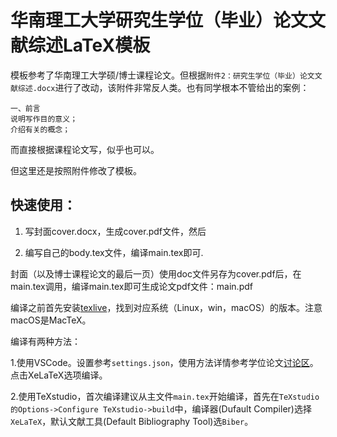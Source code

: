 # 华南理工大学研究生学位（毕业）论文文献综述LaTeX模板

模板参考了华南理工大学硕/博士课程论文。但根据`附件2：研究生学位（毕业）论文文献综述.docx`进行了改动，该附件非常反人类。也有同学根本不管给出的案例：

```
一、前言
说明写作目的意义；
介绍有关的概念；

```

而直接根据课程论文写，似乎也可以。

但这里还是按照附件修改了模板。

## 快速使用：

1. 写封面cover.docx，生成cover.pdf文件，然后

2. 编写自己的body.tex文件，编译main.tex即可.

封面（以及博士课程论文的最后一页）使用doc文件另存为cover.pdf后，在main.tex调用，编译main.tex即可生成论文pdf文件：main.pdf

编译之前首先安装[texlive](https://www.tug.org/texlive/)，找到对应系统（Linux，win，macOS）的版本。注意macOS是MacTeX。

编译有两种方法：

1.使用VSCode。设置参考`settings.json`，使用方法详情参考学位论文[讨论区](https://github.com/mengchaoheng/SCUT_thesis/discussions)。点击XeLaTeX选项编译。

2.使用TeXstudio，首次编译建议从主文件`main.tex`开始编译，首先在`TeXstudio的Options->Configure TeXstudio->build`中，编译器(Dufault Compiler)选择`XeLaTeX`，默认文献工具(Default Bibliography Tool)选`Biber`。

